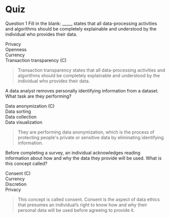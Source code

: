 # Quiz
Question 1
Fill in the blank: _____ states that all data-processing activities and algorithms should be completely explainable and understood by the individual who provides their data. 

Privacy   
Openness    
Currency    
Transaction transparency (C)    

> Transaction transparency states that all data-processing activities and algorithms should be completely explainable and understood by the individual who provides their data. 

A data analyst removes personally identifying information from a dataset. What task are they performing?

Data anonymization (C)    
Data sorting    
Data collection   
Data visualization     

> They are performing data anonymization, which is the process of protecting people's private or sensitive data by eliminating identifying information. 

Before completing a survey, an individual acknowledges reading information about how and why the data they provide will be used. What is this concept called?

Consent (C)   
Currency    
Discretion    
Privacy   

> This concept is called consent. Consent is the aspect of data ethics that presumes an individual’s right to know how and why their personal data will be used before agreeing to provide it.
